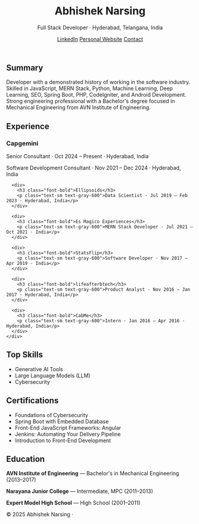 <!DOCTYPE html>
<html lang="en">
<head>
  <meta charset="UTF-8" />
  <meta name="viewport" content="width=device-width, initial-scale=1.0" />
  <title>Abhishek Narsing | Full Stack Developer</title>
  <link href="https://cdn.jsdelivr.net/npm/tailwindcss@3.4.4/dist/tailwind.min.css" rel="stylesheet">
</head>
<body class="bg-gray-50 text-gray-800 font-sans">
  <!-- Header -->
  <header class="bg-blue-600 text-white py-10 text-center">
    <h1 class="text-4xl font-bold">Abhishek Narsing</h1>
    <p class="text-lg mt-2">Full Stack Developer · Hyderabad, Telangana, India</p>
    <div class="flex justify-center space-x-6 mt-4">
      <a href="https://www.linkedin.com/in/abhisheknarsing" target="_blank" class="hover:underline">LinkedIn</a>
      <a href="https://nabhishek.com" target="_blank" class="hover:underline">Personal Website</a>
      <a href="mailto:contact@nabhishek.com" class="hover:underline">Contact</a>
    </div>
  </header>

  <!-- Summary -->
  <section class="max-w-4xl mx-auto p-6">
    <h2 class="text-2xl font-semibold text-blue-700 mb-4">Summary</h2>
    <p>
      Developer with a demonstrated history of working in the software industry. Skilled in JavaScript, MERN Stack, Python, Machine Learning,
      Deep Learning, SEO, Spring Boot, PHP, CodeIgniter, and Android Development. Strong engineering professional with a Bachelor's degree focused
      in Mechanical Engineering from AVN Institute of Engineering.
    </p>
  </section>

  <!-- Experience -->
  <section class="max-w-4xl mx-auto p-6">
    <h2 class="text-2xl font-semibold text-blue-700 mb-4">Experience</h2>
    <div class="space-y-4">
      <div>
        <h3 class="font-bold">Capgemini</h3>
        <p class="text-sm text-gray-600">Senior Consultant · Oct 2024 – Present · Hyderabad, India</p>
        <p class="text-sm text-gray-600">Software Development Consultant · Nov 2021 – Dec 2024 · Hyderabad, India</p>
      </div>

      <div>
        <h3 class="font-bold">Ellipsoids</h3>
        <p class="text-sm text-gray-600">Data Scientist · Jul 2019 – Feb 2023 · Hyderabad, India</p>
      </div>

      <div>
        <h3 class="font-bold">Es Magico Experiences</h3>
        <p class="text-sm text-gray-600">MERN Stack Developer · Jul 2021 – Oct 2021 · India</p>
      </div>

      <div>
        <h3 class="font-bold">StatsFlip</h3>
        <p class="text-sm text-gray-600">Software Developer · Nov 2017 – Apr 2019 · India</p>
      </div>

      <div>
        <h3 class="font-bold">lifeafterbtech</h3>
        <p class="text-sm text-gray-600">Product Analyst · Nov 2016 – Jan 2017 · Hyderabad, India</p>
      </div>

      <div>
        <h3 class="font-bold">CabMe</h3>
        <p class="text-sm text-gray-600">Intern · Jan 2016 – Apr 2016 · Hyderabad, India</p>
      </div>
    </div>
  </section>

  <!-- Skills -->
  <section class="max-w-4xl mx-auto p-6">
    <h2 class="text-2xl font-semibold text-blue-700 mb-4">Top Skills</h2>
    <ul class="list-disc list-inside space-y-1">
      <li>Generative AI Tools</li>
      <li>Large Language Models (LLM)</li>
      <li>Cybersecurity</li>
    </ul>
  </section>

  <!-- Certifications -->
  <section class="max-w-4xl mx-auto p-6">
    <h2 class="text-2xl font-semibold text-blue-700 mb-4">Certifications</h2>
    <ul class="list-disc list-inside space-y-1">
      <li>Foundations of Cybersecurity</li>
      <li>Spring Boot with Embedded Database</li>
      <li>Front-End JavaScript Frameworks: Angular</li>
      <li>Jenkins: Automating Your Delivery Pipeline</li>
      <li>Introduction to Front-End Development</li>
    </ul>
  </section>

  <!-- Education -->
  <section class="max-w-4xl mx-auto p-6">
    <h2 class="text-2xl font-semibold text-blue-700 mb-4">Education</h2>
    <div class="space-y-2">
      <p><strong>AVN Institute of Engineering</strong> — Bachelor's in Mechanical Engineering (2013–2017)</p>
      <p><strong>Narayana Junior College</strong> — Intermediate, MPC (2011–2013)</p>
      <p><strong>Expert Model High School</strong> — High School (2001–2011)</p>
    </div>
  </section>

  <!-- Footer -->
  <footer class="bg-gray-800 text-white text-center py-4 mt-10">
    <p>© 2025 Abhishek Narsing ·</p>
  </footer>
</body>
</html>
